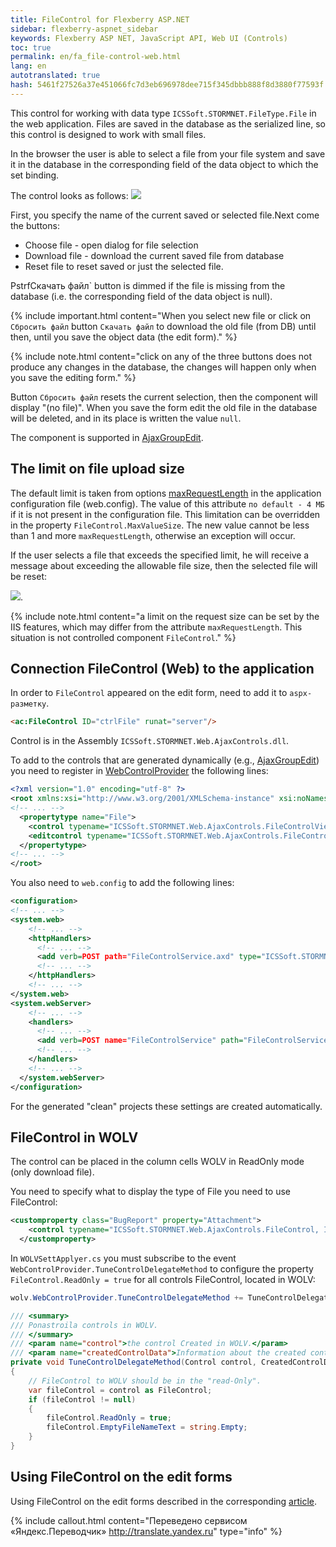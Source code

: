 ```yaml
---
title: FileControl for Flexberry ASP.NET
sidebar: flexberry-aspnet_sidebar
keywords: Flexberry ASP NET, JavaScript API, Web UI (Controls)
toc: true
permalink: en/fa_file-control-web.html
lang: en
autotranslated: true
hash: 5461f27526a37e451066fc7d3eb696978dee715f345dbbb888f8d3880f77593f
---
```


This control for working with data type `ICSSoft.STORMNET.FileType.File` in the web application. Files are saved in the database as the serialized
line, so this control is designed to work with small files.

In the browser the user is able to select a file from your file system and save it in the database in the corresponding field of the data object to which the set binding.

The control looks as follows:
![](/images/pages/products/flexberry-aspnet/aspnet/file-control.png)

First, you specify the name of the current saved or selected file.Next come the buttons:

* Choose file - open dialog for file selection
* Download file - download the current saved file from database
* Reset file to reset saved or just the selected file.

PstrfСкачать файл` button is dimmed if the file is missing from the database (i.e. the corresponding field of the data object is null).

{% include important.html content="When you select new file or click on `Сбросить файл` button `Скачать файл` to download the old file (from DB) until then, until you save the object data (the edit form)." %}

{% include note.html content="click on any of the three buttons does not produce any changes in the database, the changes will happen only when you save the editing form." %}

Button `Сбросить файл` resets the current selection, then the component will display "(no file)". When you save the form edit the old file in the database will be deleted, and in its place is written the value `null`.

The component is supported in [AjaxGroupEdit](fa_ajax-group-edit.html).

## The limit on file upload size

The default limit is taken from options [maxRequestLength](https://msdn.microsoft.com/en-us/library/e1f13641(v=vs.100).aspx) in the application configuration file (web.config). The value of this attribute `по default - 4 МБ` if it is not present in the configuration file.
This limitation can be overridden in the property `FileControl.MaxValueSize`. The new value cannot be less than 1 and more `maxRequestLength`, otherwise an exception will occur.

If the user selects a file that exceeds the specified limit, he will receive a message about exceeding the allowable file size, then the selected file will be reset:

![](/images/pages/products/flexberry-aspnet/aspnet/file-control-max-file-size.png).

{% include note.html content="a limit on the request size can be set by the IIS features, which may differ from the attribute `maxRequestLength`. This situation is not controlled component `FileControl`." %}

## Connection FileControl (Web) to the application

In order to `FileControl` appeared on the edit form, need to add it to `aspx-разметку`.

```html
<ac:FileControl ID="ctrlFile" runat="server"/>
```

Control is in the Assembly `ICSSoft.STORMNET.Web.AjaxControls.dll`.

To add to the controls that are generated dynamically (e.g., [AjaxGroupEdit](fa_ajax-group-edit.html)) you need to register in [WebControlProvider](fa_web-control-provider.html) the following lines:

```xml
<?xml version="1.0" encoding="utf-8" ?>
<root xmlns:xsi="http://www.w3.org/2001/XMLSchema-instance" xsi:noNamespaceSchemaLocation="WebControlProvider.xsd">
<!-- ... -->
  <propertytype name="File">
    <control typename="ICSSoft.STORMNET.Web.AjaxControls.FileControlView, ICSSoft.STORMNET.Web.AjaxControls" property="Value" codefile=""/>
    <editcontrol typename="ICSSoft.STORMNET.Web.AjaxControls.FileControl, ICSSoft.STORMNET.Web.AjaxControls" property="Value" codefile=""/>
  </propertytype>
<!-- ... -->
</root>
```

You also need to `web.config` to add the following lines:

```xml
<configuration>
<!-- ... -->
<system.web>
    <!-- ... -->
    <httpHandlers>
      <!-- ... -->
      <add verb=POST path="FileControlService.axd" type="ICSSoft.STORMNET.Web.HttpHandlers.FileControlHandler" validate="false" />
      <!-- ... -->
    </httpHandlers>
    <!-- ... -->
</system.web>
<system.webServer>
    <!-- ... -->
    <handlers>
      <!-- ... -->
      <add verb=POST name="FileControlService" path="FileControlService.axd" type="ICSSoft.STORMNET.Web.HttpHandlers.FileControlHandler" resourceType="Unspecified" preCondition="integratedMode" />
      <!-- ... -->
    </handlers>
    <!-- ... -->
  </system.webServer>
</configuration>
```

For the generated "clean" projects these settings are created automatically.

## FileControl in WOLV

The control can be placed in the column cells WOLV in ReadOnly mode (only download file).

You need to specify what to display the type of File you need to use FileControl:

```xml
<customproperty class="BugReport" property="Attachment">
    <control typename="ICSSoft.STORMNET.Web.AjaxControls.FileControl, ICSSoft.STORMNET.Web.AjaxControls" property="Value" codefile=""/>
  </customproperty>
```

In `WOLVSettApplyer.cs` you must subscribe to the event `WebControlProvider.TuneControlDelegateMethod` to configure the property `FileControl.ReadOnly = true` for all controls FileControl, located in WOLV:

```csharp
wolv.WebControlProvider.TuneControlDelegateMethod += TuneControlDelegateMethod;

/// <summary> 
/// Ponastroila controls in WOLV. 
/// </summary> 
/// <param name="control">the control Created in WOLV.</param> 
/// <param name="createdControlData">Information about the created control.</param> 
private void TuneControlDelegateMethod(Control control, CreatedControlData createdControlData)
{
    // FileControl to WOLV should be in the "read-Only". 
    var fileControl = control as FileControl;
    if (fileControl != null)
    {
        fileControl.ReadOnly = true;
        fileControl.EmptyFileNameText = string.Empty;
    }
}
```

## Using FileControl on the edit forms

Using FileControl on the edit forms described in the corresponding [article](fa_file-control-description.html).



{% include callout.html content="Переведено сервисом «Яндекс.Переводчик» <http://translate.yandex.ru>" type="info" %}